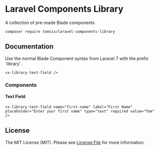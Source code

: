 # Laravel Components Library
A collection of pre-made Blade components

    composer require tomsix/laravel-components-library

## Documentation

Use the normal Blade Component syntax from Laravel 7 with the prefix ´library´.

    <x-library-text-field />

### Components

#### Text Field

    <x-library-text-field name="first-name" label="First Name" placeholder="Enter your first name" type="text" required value="Tom" />

## License

The MIT License (MIT). Please see [License File](LICENSE) for more information.
